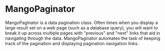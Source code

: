 # MangoPaginator
MangoPaginator is a data pagination class. Often times when you display a large result set on a web page (such as a database query), you will want to break it up across multiple pages with "previous" and "next" links that aid in navigating through the data. MangoPaginator automates the task of keeping track of the pagination and displaying pagination navigation links.
